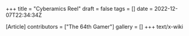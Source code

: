 +++
title = "Cyberamics Reel"
draft = false
tags = []
date = 2022-12-07T22:34:34Z

[Article]
contributors = ["The 64th Gamer"]
gallery = []
+++
text/x-wiki